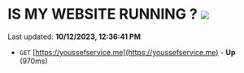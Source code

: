 # IS MY WEBSITE RUNNING ? [![](https://img.shields.io/static/v1?label=Sponsor&message=%E2%9D%A4&logo=GitHub&color=%23fe8e86)](https://github.com/sponsors/<username>)

Last updated: **10/12/2023, 12:36:41 PM**

- `GET` [https://youssefservice.me](https://youssefservice.me) - **Up** (970ms)
